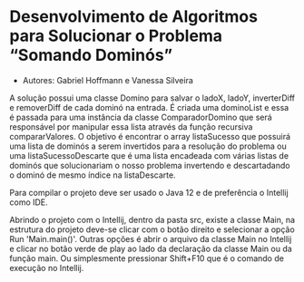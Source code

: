# Desenvolvimento de Algoritmos para Solucionar o Problema “Somando Dominós”

- Autores: Gabriel Hoffmann e Vanessa Silveira

A solução possui uma classe Domino para salvar o ladoX, ladoY, inverterDiff e removerDiff de cada dominó na entrada. 
É criada uma dominoList e essa é passada para uma instância da classe ComparadorDomino que será responsável por manipular essa lista através da função recursiva compararValores.
O objetivo é encontrar o array listaSucesso que possuirá uma lista de dominós a serem invertidos para a resolução do problema ou uma listaSucessoDescarte que é uma lista encadeada com várias listas de dominós que solucionariam o nosso problema invertendo e descartadando o dominó de mesmo índice na listaDescarte.

Para compilar o projeto deve ser usado o Java 12 e de preferência o Intellij como IDE.

Abrindo o projeto com o Intellij, dentro da pasta src, existe a classe Main, na estrutura do projeto deve-se clicar com o botão direito e selecionar a opção Run 'Main.main()'. Outras opções é abrir o arquivo da classe Main no Intellij e clicar no botão verde de play ao lado da declaração da classe Main ou da função main. Ou simplesmente pressionar Shift+F10 que é o comando de execução no Intellij.

